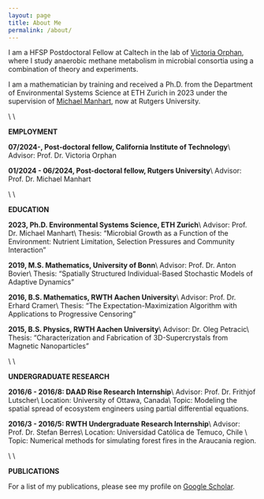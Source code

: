 ```yaml
---
layout: page
title: About Me
permalink: /about/
---
```


I am a HFSP Postdoctoral Fellow at Caltech in the lab of [Victoria Orphan](https://orphanlab.caltech.edu/), where I study anaerobic methane metabolism in microbial consortia using a combination of theory and experiments. 
<!-- at the California Institute of Technology. --> 
<!-- I am fascinated by the metabolic capacities of microbes, their ability to evolve and the question how they will respond to human pollution and perturbation of nature. --> 
<!-- At the Orphan Lab, I study the evolution of anaerobic methane degradation using a combination of theory and experiments, focusing particularly on the role of nutrient limitation. -->
I am a mathematician by training and received a Ph.D. from the Department of Environmental Systems Science at ETH Zurich in 2023 under the supervision of [Michael Manhart](https://qevomicrolab.org), now at Rutgers University.
<!-- I am a mathematician by training and hold a PhD from ETH Zurich, where I studied the evolution of microbial growth at low nutrient concentrations under the supervision of --> 

<!-- previously and first came into contact with ecology through an undergraduate research internship, where I helped to derive equations that describe how a population of beavers moves along a river (the internship was in Canada).  It's during my master's thesis  that I discovered my interest for the evolutionary process, working out the conditions for mutant invasion under phenotypic heterogeneity. -->
<!-- <!-1- the convergence of stochastic partial differential equations -1-> --> 
<!-- <!-1- that working out the stochastic invasion of a mutant genotype into a wild-type population with phenotypic heterogeneity. -1-> --> 
<!-- For my PhD, I chose to  work on empirical variation of microbial growth traits in the group of  Michael Manhart, then a junior group hosted within the [Theoretical Biology group](https://tb.ethz.ch) at ETH Zurich. -->
<!-- <!-1- to figure out the variation in lag time, growth rate and biomass yield that mutation supplies and how selection acts on these traits. -1-> --> 

<!-- In the second half of my PhD, I became increasingly interested in the impact of microbial communities on biogeochemical cycling and bioremidiation, thanks to collaborating with Noelle Held (now [at USC](https://proteoceanlab.github.io/about.html))  and lot's of time  spent with the [Microbial System Ecology group](https://mse.ethz.ch/) and the [UMIK department](https://www.eawag.ch/en/department/umik/) at Eawag. --> 
<!-- <!-1- whether these microbes will adapt fast enough to help re-balance the resource cycles. -1-> -->

\\
\\

**EMPLOYMENT**

**07/2024-, Post-doctoral fellow, California Institute of Technology**\\
Advisor: Prof. Dr. Victoria Orphan

**01/2024 - 06/2024, Post-doctoral fellow, Rutgers University**\\
Advisor: Prof. Dr. Michael Manhart

\\
\\

**EDUCATION**

**2023, Ph.D. Environmental Systems Science, ETH Zurich**\\
Advisor: Prof. Dr. Michael Manhart\\
Thesis: “Microbial Growth as a Function of the Environment: Nutrient Limitation, Selection Pressures and Community Interaction”

**2019, M.S. Mathematics, University of Bonn**\\
Advisor: Prof. Dr.  Anton Bovier\\
Thesis: “Spatially Structured Individual-Based Stochastic Models of Adaptive Dynamics”

**2016, B.S. Mathematics, RWTH Aachen University**\\
Advisor: Prof. Dr. Erhard Cramer\\
Thesis: “The Expectation-Maximization Algorithm with Applications to Progressive Censoring”

**2015, B.S. Physics, RWTH Aachen University**\\
Advisor: Dr. Oleg Petracic\\
Thesis: “Characterization and Fabrication of 3D-Supercrystals from Magnetic Nanoparticles”

\\
\\

**UNDERGRADUATE RESEARCH**

**2016/6 - 2016/8:  DAAD Rise Research Internship**\\
Advisor:  Prof. Dr. Frithjof Lutscher\\
Location: University of Ottawa, Canada\\
Topic: Modeling the spatial spread of ecosystem engineers using partial differential equations.


**2016/3 - 2016/5: RWTH Undergraduate Research Internship**\\
Advisor:  Prof. Dr. Stefan Berres\\
Location:  Universidad Católica de Temuco, Chile \\
Topic: Numerical methods for simulating forest fires in the Araucania region. 

\\
\\

**PUBLICATIONS**

For a list of my publications, please see my profile on [Google Scholar](https://scholar.google.com/citations?view_op=list_works&user=--24NSEAAAAJ).


